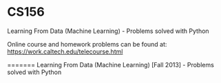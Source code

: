 CS156
=====

Learning From Data (Machine Learning) - Problems solved with Python

Online course and homework problems can be found at:
https://work.caltech.edu/telecourse.html

=======
Learning From Data (Machine Learning) [Fall 2013] - Problems solved with Python
